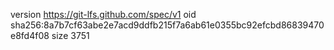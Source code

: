 version https://git-lfs.github.com/spec/v1
oid sha256:8a7b7cf63abe2e7acd9ddfb215f7a6ab61e0355bc92efcbd86839470e8fd4f08
size 3751
